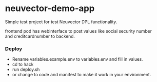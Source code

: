 # neuvector-demo-app


Simple test project for test Neuvector DPL functionality.

frontend pod has webinterface to post values like social security number and creditcardnumber to backend.

### Deploy
- Rename variables.example.env to variables.env and fill in values.
- cd to hack
- run deploy.sh
- or change to code and manifest to make it work in your environment.


